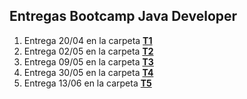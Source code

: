 ## Entregas Bootcamp Java Developer

1. Entrega 20/04 en la carpeta [**T1**](https://github.com/joaquinrajmilevich/BootcampEdu/tree/master/T1)
2. Entrega 02/05 en la carpeta [**T2**](https://github.com/joaquinrajmilevich/BootcampEdu/tree/master/T2)
3. Entrega 09/05 en la carpeta [**T3**](https://github.com/joaquinrajmilevich/BootcampEdu/tree/master/T3)
4. Entrega 30/05 en la carpeta [**T4**](https://github.com/joaquinrajmilevich/BootcampEdu/tree/master/T4)
5. Entrega 13/06 en la carpeta [**T5**](https://github.com/joaquinrajmilevich/BootcampEdu/tree/master/T5)
